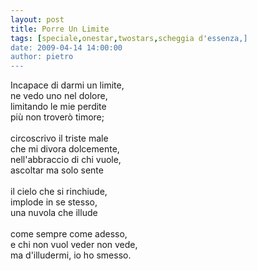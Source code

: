```yaml
---
layout: post
title: Porre Un Limite
tags: [speciale,onestar,twostars,scheggia d'essenza,]
date: 2009-04-14 14:00:00
author: pietro
---
```

Incapace di darmi un limite,<br/>ne vedo uno nel dolore,<br/>limitando le mie perdite<br/>più non troverò timore;<br/><br/>circoscrivo il triste male<br/>che mi divora dolcemente,<br/>nell'abbraccio di chi vuole,<br/>ascoltar ma solo sente<br/><br/>il cielo che si rinchiude,<br/>implode in se stesso,<br/>una nuvola che illude<br/><br/>come sempre come adesso,<br/>e chi non vuol veder non vede,<br/>ma d'illudermi, io ho smesso.
